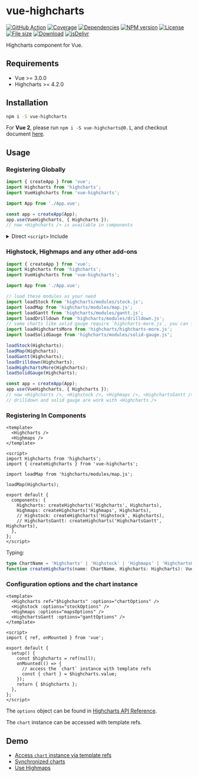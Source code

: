 # vue-highcharts

[![GitHub Action](https://github.com/weizhenye/vue-highcharts/workflows/CI/badge.svg)](https://github.com/weizhenye/vue-highcharts/actions)
[![Coverage](https://badgen.net/codecov/c/github/weizhenye/vue-highcharts?icon=codecov)](https://codecov.io/gh/weizhenye/vue-highcharts)
[![Dependencies](https://badgen.net/david/dep/weizhenye/vue-highcharts?icon=https://api.iconify.design/si-glyph:connect-2.svg?color=white)](https://david-dm.org/weizhenye/vue-highcharts)
[![NPM version](https://badgen.net/npm/v/vue-highcharts?icon=npm)](https://www.npmjs.com/package/vue-highcharts)
[![License](https://badgen.net/npm/license/vue-highcharts?icon=https://api.iconify.design/octicon:law.svg?color=white)](https://github.com/weizhenye/vue-highcharts/blob/master/LICENSE)
[![File size](https://badgen.net/bundlephobia/minzip/vue-highcharts?icon=https://api.iconify.design/ant-design:file-zip-outline.svg?color=white)](https://bundlephobia.com/result?p=vue-highcharts)
[![Download](https://badgen.net/npm/dm/vue-highcharts?icon=npm)](https://www.npmjs.com/package/vue-highcharts)
[![jsDelivr](https://badgen.net/jsdelivr/hits/npm/vue-highcharts?icon=https://api.iconify.design/simple-icons:jsdelivr.svg?color=white)](https://www.jsdelivr.com/package/npm/vue-highcharts)

Highcharts component for Vue.

## Requirements

* Vue >= 3.0.0
* Highcharts >= 4.2.0

## Installation

```bash
npm i -S vue-highcharts
```

For **Vue 2**, please run `npm i -S vue-highcharts@0.1`, and checkout document [here](https://github.com/weizhenye/vue-highcharts/tree/v0.1.0).

## Usage

### Registering Globally

```js
import { createApp } from 'vue';
import Highcharts from 'highcharts';
import VueHighcharts from 'vue-highcharts';

import App from './App.vue';

const app = createApp(App);
app.use(VueHighcharts, { Highcharts });
// now <Highcharts /> is available in components
```

<details>
<summary>Direct <code>&lt;script&gt;</code> Include</summary>

```html
<script src="/path/to/vue/dist/vue.global.prod.js"></script>
<script src="/path/to/highcharts/highcharts.js"></script>
<script src="/path/to/vue-highcharts/dist/vue-highcharts.js"></script>
<script>
const { createApp } = window.Vue;
const app = createApp();
app.use(window.VueHighcharts['default'], { Highcharts: window.Highcharts });
</script>
```
</details>

### Highstock, Highmaps and any other add-ons

```js
import { createApp } from 'vue';
import Highcharts from 'highcharts';
import VueHighcharts from 'vue-highcharts';

import App from './App.vue';

// load these modules as your need
import loadStock from 'highcharts/modules/stock.js';
import loadMap from 'highcharts/modules/map.js';
import loadGantt from 'highcharts/modules/gantt.js';
import loadDrilldown from 'highcharts/modules/drilldown.js';
// some charts like solid gauge require `highcharts-more.js`, you can find it in official document.
import loadHighchartsMore from 'highcharts/highcharts-more.js';
import loadSolidGauge from 'highcharts/modules/solid-gauge.js';

loadStock(Highcharts);
loadMap(Highcharts);
loadGantt(Highcharts);
loadDrilldown(Highcharts);
loadHighchartsMore(Highcharts);
loadSolidGauge(Highcharts);

const app = createApp(App);
app.use(VueHighcharts, { Highcharts });
// now <Highcharts />, <Highstock />, <Highmaps />, <HighchartsGantt /> is available in components
// drilldown and solid gauge are work with <Highcharts />
```

### Registering In Components

```vue
<template>
  <Highcharts />
  <Highmaps />
</template>

<script>
import Highcharts from 'highcharts';
import { createHighcharts } from 'vue-highcharts';

import loadMap from 'highcharts/modules/map.js';

loadMap(Highcharts);

export default {
  components: {
    Highcharts: createHighcharts('Highcharts', Highcharts),
    Highmaps: createHighcharts('Highmaps', Highcharts),
    // Highstock: createHighcharts('Highstock', Highcharts),
    // HighchartsGantt: createHighcharts('HighchartsGantt', Highcharts),
  },
};
</script>
```

Typing:

```ts
type ChartName = 'Highcharts' | 'Highstock' | 'Highmaps' | 'HighchartsGantt';
function createHighcharts(name: ChartName, Highcharts: Highcharts): VueComponent | null
```

### Configuration options and the chart instance

```vue
<template>
  <Highcharts ref="$highcharts" :options="chartOptions" />
  <Highstock :options="stockOptions" />
  <Highmaps :options="mapsOptions" />
  <HighchartsGantt :options="ganttOptions" />
</template>

<script>
import { ref, onMounted } from 'vue';

export default {
  setup() {
    const $highcharts = ref(null);
    onMounted(() => {
      // access the `chart` instance with template refs
      const { chart } = $highcharts.value;
    });
    return { $highcharts };
  },
};
</script>
```

The `options` object can be found in [Highcharts API Reference](https://api.highcharts.com/highcharts/).

The `chart` instance can be accessed with template refs.

## Demo

* [Access `chart` instance via template refs](https://codepen.io/weizhenye/pen/yLeobOP)
* [Synchronized charts](https://codepen.io/weizhenye/pen/PoZKmjG)
* [Use Highmaps](https://codepen.io/weizhenye/pen/QWyMxaq)
